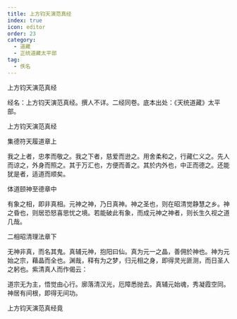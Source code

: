 ```yaml
---
title: 上方钧天演范真经
index: true
icon: editor
order: 23
category:
  - 道藏
  - 正统道藏太平部
tag:
  - 佚名
---
```


上方钧天演范真经  

经名：上方钧天演范真经。撰人不详。二经同卷。底本出处：《天统道藏》太平部。  

上方钧天演范真经  

集德符天履道章上  

我之上者，忠孝而敬之。我之下者，慈爱而逊之。用舍柔和之，行藏仁义之。先人而谅之，外身而照之。其于万汇也，方便而善之。其於内外也，中正而德之。还能犹是者，适道而顺矣。  

体道颐神至德章中  

有象之相，即非真相。元神之神，乃日真神。神之圣也，则在昭清觉静慧之乡。神之昏也，则居恐怒喜思忧之境。若能破此有象，而成元神之神者，则长生久视之道几哉。  

二相昭清理法章下  

无神非真，而名其鬼。真辅元神，抱阳曰仙。真为元一之晶，善佣於神也。神为元始之宗，藉晶而全也。渊哉，释有为之梦，归元相之身，即得灵光匪测，而日圣人之躬也。紫清真人而作偈云：  

道宗无为主，悟觉由心行。廓落清汉光，厄障悉抛去。真辅元始魂，秀凝霞空同。神居有间根，即得无间功。  

上方钧天演范真经竟  
